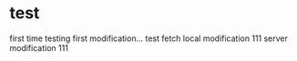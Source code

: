 # test
first time testing
first modification...
test fetch
local modification 111
server modification 111


